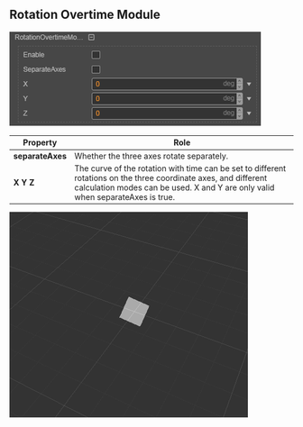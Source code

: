## Rotation Overtime Module
![](particle-system/rotation_module.png)

Property | Role
---|---
**separateAxes** | Whether the three axes rotate separately.
**X Y Z** | The curve of the rotation with time can be set to different rotations on the three coordinate axes, and different calculation modes can be used. X and Y are only valid when separateAxes is true.

![](particle-system/rotate_overtime.gif)